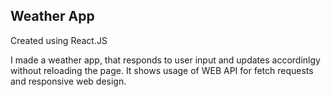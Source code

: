 ## Weather App

Created using React.JS

I made a weather app, that responds to user input and updates accordinlgy without reloading the page.
It shows usage of WEB API for fetch requests and responsive web design.
